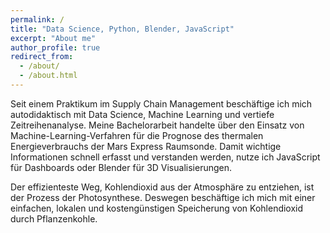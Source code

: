 ```yaml
---
permalink: /
title: "Data Science, Python, Blender, JavaScript"
excerpt: "About me"
author_profile: true
redirect_from: 
  - /about/
  - /about.html
---
```


Seit einem Praktikum im Supply Chain Management beschäftige ich mich autodidaktisch mit Data Science, Machine Learning und vertiefe Zeitreihenanalyse. Meine Bachelorarbeit handelte über den Einsatz von Machine-Learning-Verfahren für die Prognose des thermalen Energieverbrauchs der Mars Express Raumsonde. Damit wichtige Informationen schnell erfasst und verstanden werden, nutze ich JavaScript für Dashboards oder Blender für 3D Visualisierungen.

Der effizienteste  Weg, Kohlendioxid aus der Atmosphäre zu entziehen, ist der Prozess der  Photosynthese.  Deswegen beschäftige ich mich mit einer einfachen, lokalen und kostengünstigen Speicherung von Kohlendioxid durch Pflanzenkohle.

